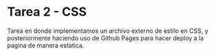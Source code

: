 # Tarea 2 - CSS
Tarea en donde implementamos un archivo externo de estilo en CSS, y posteriormente haciendo uso de Github Pages para hacer deploy a la pagina de manera estatica.
